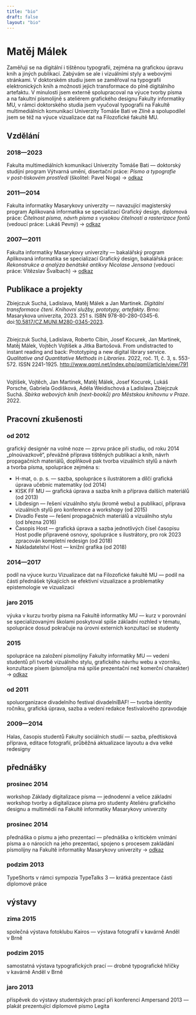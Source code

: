 ```yaml
---
title: "bio"
draft: false
layout: "bio"
---
```



<div class="module headline">
	<h1>Matěj Málek</h1>
</div>

<div class="module bio">
	<div class="perex">
		<p>Zaměřuji se na digitální i&nbsp;tištěnou typografii, zejména na grafickou úpravu knih a&nbsp;jiných publikací. Zabývám se ale i&nbsp;vizuálními styly a&nbsp;webovými stránkami. V&nbsp;doktorském studiu jsem se zaměřoval na typografii elektronických knih a&nbsp;možnosti jejich transformace do plně digitálního artefaktu. V&nbsp;minulosti jsem externě spolupracoval na výuce tvorby písma a&nbsp;na fakultní písmolijně s&nbsp;ateliérem grafického designu Fakulty informatiky MU, v&nbsp;rámci doktorského studia jsem vyučoval typografii na Fakultě multimediálních komunikací Univerzity Tomáše Bati ve Zlíně a&nbsp;spolupodílel jsem se též na výuce vizualizace dat na Filozofické fakultě&nbsp;MU.</p>
	</div>
<div class="cv">

## Vzdělání ##

### 2018—2023 ###
Fakulta multimediálních komunikací Univerzity Tomáše Bati&nbsp;— doktorský studijní program Výtvarná umění, disertační práce: *Písmo a&nbsp;typografie v&nbsp;post-tiskovém prostředí* (školitel: Pavel Noga) →&nbsp;[odkaz](https://digilib.k.utb.cz/bitstream/handle/10563/52436/m%C3%A1lek_2023_dp.pdf?sequence=-1)

### 2011—2014 ###
Fakulta informatiky Masarykovy univerzity&nbsp;— navazující magisterský program Aplikovaná informatika se specializací Grafický design, diplomová práce: *Čitelnost písma, návrh písma s&nbsp;vysokou čitelností a&nbsp;rasterizace fontů* (vedoucí práce: Lukáš Pevný) →&nbsp;[odkaz](https://is.muni.cz/th/256189/fi_m/malek-diplomova_prace.pdf)

### 2007—2011 ###
Fakulta informatiky Masarykovy univerzity&nbsp;— bakalářský program Aplikovaná informatika se specializací Grafický design, bakalářská práce: *Rekonstrukce a&nbsp;analýza benátské antikvy Nicolase Jensona* (vedoucí práce: Vítězslav Švalbach) →&nbsp;[odkaz](https://is.muni.cz/th/hqzjg/text_BP.pdf)

## Publikace a&nbsp;projekty ##

Zbiejczuk Suchá, Ladislava, Matěj Málek a&nbsp;Jan Martinek. *Digitální transformace čtení. Knihovní služby, prototypy, artefakty*. Brno: Masarykova univerzita, 2023. 251&nbsp;s. ISBN 978-80-280-0345-6. doi:[10.5817/CZ.MUNI.M280-0345-2023](http://dx.doi.org/10.5817/CZ.MUNI.M280-0345-2023).<br/><br/>

Zbiejczuk Suchá, Ladislava, Roberto Cibin, Josef Kocurek, Jan Martinek, Matěj Málek, Vojtěch Vojtíšek a Jitka Bartošová. From undistracted to instant reading and back: Prototyping a new digital library service. *Qualitative and Quantitative Methods in Libraries*. 2022, roč. 11, č. 3, s. 553-572. ISSN 2241-1925. [http://www.qqml.net/<wbr>index.php/<wbr>qqml/<wbr>article/<wbr>view/791](http://www.qqml.net/index.php/qqml/article/view/791) <br/><br/>

Vojtíšek, Vojtěch, Jan Martinek, Matěj Málek, Josef Kocurek, Lukáš Porsche, Gabriela Godišková, Adéla Weidischová a&nbsp;Ladislava Zbiejczuk Suchá. *Sbírka webových knih (next-booků) pro Městskou knihovnu v&nbsp;Praze*. 2022.



## Pracovní zkušenosti ##

### od 2012 ###
grafický designér na volné noze&nbsp;— zprvu práce při studiu, od roku 2014 „plnoúvazkově“, převážně příprava tištěných publikací a&nbsp;knih, návrh propagačních materiálů, doplňkově pak tvorba vizuálních stylů a&nbsp;návrh a&nbsp;tvorba písma, spolupráce zejména s:
* H-mat, o. p. s.&nbsp;— sazba, spolupráce s&nbsp;ilustrátorem a&nbsp;dílčí grafická úprava učebnic matematiky (od&nbsp;2014)
* KISK FF MU&nbsp;— grafická úprava a&nbsp;sazba knih a&nbsp;příprava dalších materiálů (od&nbsp;2013)
* Libdesign&nbsp;— řešení vizuálního stylu (kromě webu) a&nbsp;publikací, příprava vizuálních stylů pro konference a&nbsp;workshopy (od&nbsp;2015)
* Divadlo Feste&nbsp;— řešení propagačních materiálů a&nbsp;vizuálního stylu (od&nbsp;března&nbsp;2016)
* Časopis Host&nbsp;— grafická úprava a&nbsp;sazba jednotlivých čísel časopisu Host podle připravené osnovy, spolupráce s&nbsp;ilustrátory, pro&nbsp;rok 2023 zpracován kompletní redesign (od&nbsp;2018)
* Nakladatelství&nbsp;Host — knižní grafika (od&nbsp;2018)

### 2014—2017 ###
podíl na výuce kurzu Vizualizace dat na Filozofické fakultě MU&nbsp;— podíl na části přednášek týkajících se efektivní vizualizace a&nbsp;problematiky epistemologie ve vizualizaci

### jaro 2015 ###
výuka v&nbsp;kurzu tvorby písma na Fakultě informatiky MU&nbsp;— kurz v&nbsp;porovnání se specializovanými školami poskytoval spíše základní rozhled v&nbsp;tématu, spolupráce dosud pokračuje na úrovni externích konzultací se studenty

### 2015 ###
spolupráce na založení písmolijny Fakulty informatiky MU&nbsp;— vedení studentů při tvorbě vizuálního stylu, grafického návrhu webu a&nbsp;vzorníku, konzultace písem (písmolijna má spíše prezentační než komerční charakter) →&nbsp;[odkaz](http://zeroplusone.fi.muni.cz/)

### od 2011 ###
spoluorganizace divadelního festival divadelníBAF!&nbsp;— tvorba identity ročníku, grafická úprava, sazba a&nbsp;vedení redakce festivalového zpravodaje

### 2009—2014 ###
Halas, časopis studentů Fakulty sociálních studií&nbsp;— sazba, předtisková příprava, editace fotografií, průběžná aktualizace layoutu a&nbsp;dva velké redesigny

## přednášky ##

### prosinec 2014 ###
workshop Základy digitalizace písma&nbsp;— jednodenní a&nbsp;velice základní workshop tvorby a&nbsp;digitalizace písma pro studenty Ateliéru grafického designu a&nbsp;multimédií na Fakultě informatiky Masarykovy univerzity

### prosinec 2014 ###
přednáška o&nbsp;písmu a&nbsp;jeho prezentaci&nbsp;— přednáška o&nbsp;kritickém vnímání písma a&nbsp;o&nbsp;nárocích na jeho prezentaci, spojeno s&nbsp;procesem zakládání písmolijny na Fakultě informatiky Masarykovy univerzity →&nbsp;[odkaz](https://www.slideshare.net/stilltesting/o-pismu-a-jeho-prezentaci)

### podzim 2013 ###
TypeShorts v&nbsp;rámci sympozia TypeTalks 3&nbsp;— krátká prezentace části diplomové práce

## výstavy ##

### zima 2015 ###
společná výstava fotoklubu Kairos&nbsp;— výstava fotografií v&nbsp;kavárně Anděl v&nbsp;Brně

### podzim 2015 ###
samostatná výstava typografických prací&nbsp;— drobné typografické hříčky v&nbsp;kavárně Anděl v&nbsp;Brně


### jaro 2013 ###
příspěvek do výstavy studentských prací při konferenci Ampersand 2013&nbsp;— plakát prezentující diplomové písmo Legita

</div>

</div>